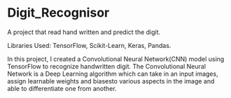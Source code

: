 # Digit_Recognisor
A project that read hand written and predict the digit. 

Libraries Used: TensorFlow, Scikit-Learn, Keras, Pandas.

In this project, I created a Convolutional Neural Network(CNN) model using TensorFlow to recognize handwritten digit.
The Convolutional Neural Network is a Deep Learning algorithm which can take in an input images, assign learnable weights and biasesto various aspects in the image and able to differentiate one from another.

